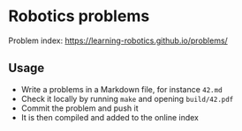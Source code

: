 # Robotics problems

Problem index: https://learning-robotics.github.io/problems/

## Usage

- Write a problems in a Markdown file, for instance ``42.md``
- Check it locally by running ``make`` and opening ``build/42.pdf``
- Commit the problem and push it
- It is then compiled and added to the online index
